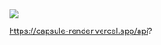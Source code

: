 <img src="https://capsule-render.vercel.app/api?type=wave&color=auto&height=300&section=header&text=Welcome%200hzL%20GitHub&fontSize=90" />




https://capsule-render.vercel.app/api?
